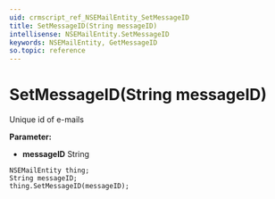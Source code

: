 ```yaml
---
uid: crmscript_ref_NSEMailEntity_SetMessageID
title: SetMessageID(String messageID)
intellisense: NSEMailEntity.SetMessageID
keywords: NSEMailEntity, GetMessageID
so.topic: reference
---
```


# SetMessageID(String messageID)

Unique id of e-mails

**Parameter:** 
 - **messageID** String

```crmscript
NSEMailEntity thing;
String messageID;
thing.SetMessageID(messageID);
```

